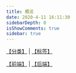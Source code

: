 ```yaml
---
title: 概览
date: 2020-4-11 16:11:30
sidebarDepth: 0
isShowComments: true
sidebar: true
---
```


<div>

[【分类】](/categories/前端/) | [【标签】](/tag/)

[【前端】](/views/front_end/03_http请求中的OPTIONS多余请求消除.html) | [【后端】](/views/java/ArrayList.html) 

</div>
